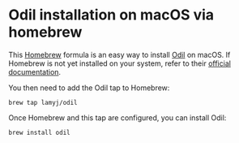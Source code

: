 # Odil installation on macOS via homebrew

This [Homebrew](https://brew.sh/) formula is an easy way to install [Odil](https://odil.readthedocs.io) on macOS. If Homebrew is not yet installed on your system, refer to their [official documentation](https://docs.brew.sh/Installation). 

You then need to add the Odil tap to Homebrew:
```
brew tap lamyj/odil
```

Once Homebrew and this tap are configured, you can install Odil:
```
brew install odil
```
